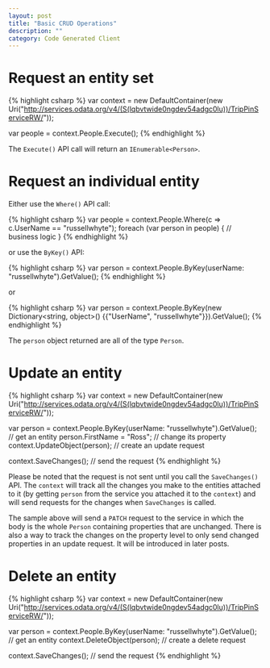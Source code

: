 ```yaml
---
layout: post
title: "Basic CRUD Operations"
description: ""
category: Code Generated Client
---
```


# Request an entity set

{% highlight csharp %}
var context = new DefaultContainer(new Uri("http://services.odata.org/v4/(S(lqbvtwide0ngdev54adgc0lu))/TripPinServiceRW/"));

var people = context.People.Execute();
{% endhighlight %}

The `Execute()` API call will return an `IEnumerable<Person>`.

# Request an individual entity

Either use the `Where()` API call:

{% highlight csharp %}
var people = context.People.Where(c => c.UserName == "russellwhyte");
foreach (var person in people)
{
    // business logic
}
{% endhighlight %}

or use the `ByKey()` API:

{% highlight csharp %}
var person = context.People.ByKey(userName: "russellwhyte").GetValue();
{% endhighlight %}

or

{% highlight csharp %}
var person = context.People.ByKey(new Dictionary<string, object>() {{"UserName", "russellwhyte"}}).GetValue();
{% endhighlight %}

The `person` object returned are all of the type `Person`.

# Update an entity

{% highlight csharp %}
var context = new DefaultContainer(new Uri("http://services.odata.org/v4/(S(lqbvtwide0ngdev54adgc0lu))/TripPinServiceRW/"));

var person = context.People.ByKey(userName: "russellwhyte").GetValue(); // get an entity
person.FirstName = "Ross"; // change its property
context.UpdateObject(person); // create an update request

context.SaveChanges(); // send the request
{% endhighlight %}

Please be noted that the request is not sent until you call the `SaveChanges()` API. The `context` will track all the changes you make to the entities attached to it (by getting `person` from the service you attached it to the `context`) and will send requests for the changes when `SaveChanges` is called.

The sample above will send a `PATCH` request to the service in which the body is the whole `Person` containing properties that are unchanged. There is also a way to track the changes on the property level to only send changed properties in an update request. It will be introduced in later posts.

# Delete an entity

{% highlight csharp %}
var context = new DefaultContainer(new Uri("http://services.odata.org/v4/(S(lqbvtwide0ngdev54adgc0lu))/TripPinServiceRW/"));

var person = context.People.ByKey(userName: "russellwhyte").GetValue(); // get an entity
context.DeleteObject(person); // create a delete request

context.SaveChanges(); // send the request
{% endhighlight %}